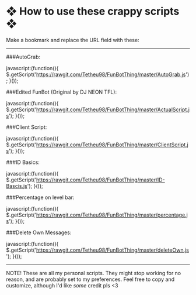❖ How to use these crappy scripts ❖
===============

Make a bookmark and replace the URL field with these:

---------
###AutoGrab:

 javascript:(function(){
 	$.getScript('https://rawgit.com/Tetheu98/FunBotThing/master/AutoGrab.js');
 }());

###Edited FunBot (Original by DJ NEON TFL):

 javascript:(function(){
   $.getScript('https://rawgit.com/Tetheu98/FunBotThing/master/ActualScript.js');
 }());

###Client Script:

 javascript:(function(){
   $.getScript('https://rawgit.com/Tetheu98/FunBotThing/master/ClientScript.js');
 }());

###ID Basics:

 javascript:(function(){
   $.getScript('https://rawgit.com/Tetheu98/FunBotThing/master/ID-Bascis.js');
 }());

###Percentage on level bar:

 javascript:(function(){
   $.getScript('https://rawgit.com/Tetheu98/FunBotThing/master/percentage.js');
 }());

###Delete Own Messages:

 javascript:(function(){
   $.getScript('https://rawgit.com/Tetheu98/FunBotThing/master/deleteOwn.js');
 }());

---------
NOTE! These are all my personal scripts. They might stop working for no reason, and are probably set to my preferences.  Feel free to copy and customize, although I'd like *some* credit pls <3
